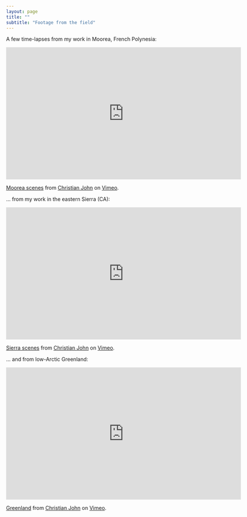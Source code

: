 ```yaml
---
layout: page
title: ""
subtitle: "Footage from the field"
---
```


A few time-lapses from my work in Moorea, French Polynesia:

<iframe src="https://player.vimeo.com/video/825635067" width="640" height="360" frameborder="0" allow="autoplay; fullscreen" allowfullscreen></iframe>
<p><a href="https://vimeo.com/825635067">Moorea scenes</a> from <a href="https://vimeo.com/user42061674">Christian John</a> on <a href="https://vimeo.com">Vimeo</a>.</p>

... from my work in the eastern Sierra (CA):

<iframe src="https://player.vimeo.com/video/530988274" width="640" height="360" frameborder="0" allow="autoplay; fullscreen" allowfullscreen></iframe>
<p><a href="https://vimeo.com/530988274">Sierra scenes</a> from <a href="https://vimeo.com/user42061674">Christian John</a> on <a href="https://vimeo.com">Vimeo</a>.</p>

... and from low-Arctic Greenland:

<iframe src="https://player.vimeo.com/video/136984369" width="640" height="360" frameborder="0" allow="autoplay; fullscreen" allowfullscreen></iframe>
<p><a href="https://vimeo.com/136984369">Greenland</a> from <a href="https://vimeo.com/user42061674">Christian John</a> on <a href="https://vimeo.com">Vimeo</a>.</p>
